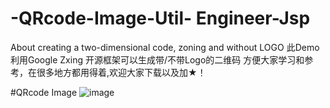 # -QRcode-Image-Util- Engineer-Jsp
About creating a two-dimensional code, zoning and without LOGO 
此Demo利用Google Zxing 开源框架可以生成带/不带Logo的二维码 方便大家学习和参考，在很多地方都用得着,欢迎大家下载以及加★！

#QRcode Image
![image](https://github.com/Mr-Jiang/engineer-jsp/blob/master/qrcode_master_img/QRcodeImg.gif)

